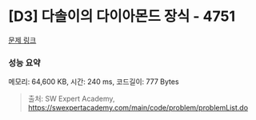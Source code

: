 # [D3] 다솔이의 다이아몬드 장식 - 4751 

[문제 링크](https://swexpertacademy.com/main/code/problem/problemDetail.do?contestProbId=AWSNw5jKzwMDFAUr) 

### 성능 요약

메모리: 64,600 KB, 시간: 240 ms, 코드길이: 777 Bytes



> 출처: SW Expert Academy, https://swexpertacademy.com/main/code/problem/problemList.do